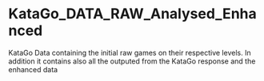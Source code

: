 # KataGo_DATA_RAW_Analysed_Enhanced
KataGo Data containing the initial raw games on their respective levels. In addition it contains also all the outputed from the KataGo response and the enhanced data
